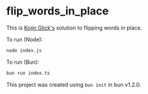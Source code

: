 # flip_words_in_place

This is [Kojin Glick's](https://kojinglick.com) solution to flipping words in place.

To run (Node):

```bash
node index.js
```

To run (Bun):

```bash
bun run index.ts
```

This project was created using `bun init` in bun v1.2.0.

```

```
